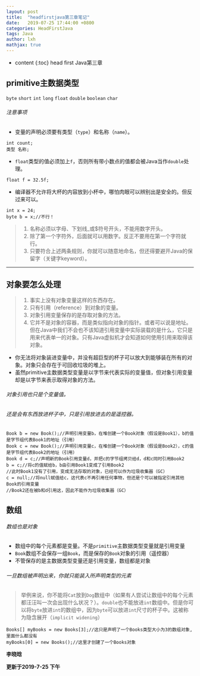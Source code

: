```yaml
---
layout: post
title:  "headfirstjava第三章笔记"
date:   2019-07-25 17:44:00 +0800
categories: HeadFirstJava
tags: Java 
author: lxh
mathjax: true
---
```


* content
{:toc}
head first Java第三章



## primitive主数据类型

`byte` 
`short`
`int` 
`long`
`float`
`double`
`boolean`
`char`

###### 注意事项

- 变量的声明必须要有类型（`type`）和名称（`name`）。

```
int count;
类型 名称;
```

- `float`类型的值必须加上`f`，否则所有带小数点的值都会被Java当作`double`处理。

```
float f = 32.5f;
```

- 编译器不允许将大杯的内容放到小杯中，哪怕肉眼可以辨别出是安全的。但反过来可以。

```
int x = 24;
byte b = x;//不行！
```

> 1. 名称必须以字母、下划线_或$符号开头，不能用数字开头。
> 2. 除了第一个字符外，后面就可以用数字。反正不要用在第一个字符就行。
> 3. 只要符合上述两条规则，你就可以随意地命名，但还得要避开Java的保留字（关键字keyword）。

---
## 对象要怎么处理

> 1. 事实上没有对象变量这样的东西存在。
> 2. 只有引用（reference）到对象的变量。
> 3. 对象引用变量保存的是存取对象的方法。
> 4. 它并不是对象的容器，而是类似指向对象的指针。或者可以说是地址。但在Java中我们不会也不该知道引用变量中实际装载的是什么，它只是用来代表单一的对象。只有Java虚拟机才会知道如何使用引用来取得该对象。

- 你无法将对象装进变量中，并没有超巨型的杯子可以放大到能够装在所有的对象。对象只会存在于可回收垃圾的堆上。
- 虽然primitive主数据类型变量是以字节来代表实际的变量值，但对象引用变量却是以字节来表示取得对象的方法。

###### 对象引用也只是个变量值。
###### 还是会有东西放进杯子中，只是引用放进去的是遥控器。

```
Book b = new Book();//声明引用变量b，在堆创建一个Book对象（假设是Book1），b的值是字节组代表Book1的地址（引用）
Book c = new Book();//声明引用变量c，在堆创建一个Book对象（假设是Book2），c的值是字节组代表Book2的地址（引用）
Book d = c;//声明新的Book引用变量d，并把c的字节组拷贝给d，d和c同时引用Book2
b = c;//将c的值赋给b，b由引用Book1变成了引用Book2
//此时Book1没有了引用，变成无法存取的对象，已经可以作为垃圾收集器（GC）
c = null;//将null赋值给c，这代表c不再引用任何事物，但还是个可以被指定引用其他Book的引用变量
//Book2还在被b和d引用这，因此不能作为垃圾收集器（GC）
```

## 数组

###### 数组也是对象

- 数组中的每个元素都是变量。不是`primitive`主数据类型变量就是引用变量
- `Book`数组不会保存一组`Book`，而是保存的`Book`对象的引用（遥控器）
- 不管保存的是主数据类型变量还是引用变量，数组都是对象

###### 一旦数组被声明出来，你就只能装入所声明类型的元素

> 举例来说，你不能将`Cat`放到`Dog`数组中（如果有人尝试让数组中的每个元素都汪汪叫一次会出现什么状况？）。`double`也不能放进`int`数组中。但是你可以将`byte`放进`int`的数组中，因为`byte`可以放进`int`尺寸的杯子中。这被称为隐含展开（`implicit widening`）

```
Books[] myBooks = new Books[3];//这只是声明了一个Books类型大小为3的数组对象,里面什么都没有
myBooks[0] = new Books();//这里才创建了一个Books对象
```

**李晓晗**

**更新于2019-7-25 下午**
